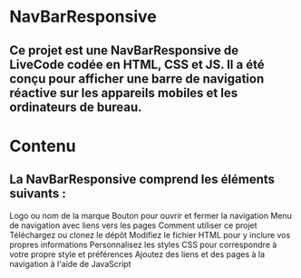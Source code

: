# NavBarResponsive
## Ce projet est une NavBarResponsive de LiveCode codée en HTML, CSS et JS. Il a été conçu pour afficher une barre de navigation réactive sur les appareils mobiles et les ordinateurs de bureau.


# Contenu

## La NavBarResponsive comprend les éléments suivants :

Logo ou nom de la marque
Bouton pour ouvrir et fermer la navigation
Menu de navigation avec liens vers les pages
Comment utiliser ce projet
Téléchargez ou clonez le dépôt
Modifiez le fichier HTML pour y inclure vos propres informations
Personnalisez les styles CSS pour correspondre à votre propre style et préférences
Ajoutez des liens et des pages à la navigation à l'aide de JavaScript


